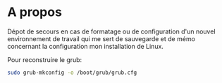# A propos

Dépot de secours en cas de formatage ou de configuration d'un nouvel environnement de travail qui me sert de sauvegarde et de mémo concernant la configuration mon installation de Linux.



Pour reconstruire le grub:
```bash
sudo grub-mkconfig -o /boot/grub/grub.cfg
```